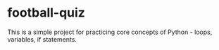 # football-quiz

This is a simple project for practicing core concepts of Python - loops, variables, if statements.
